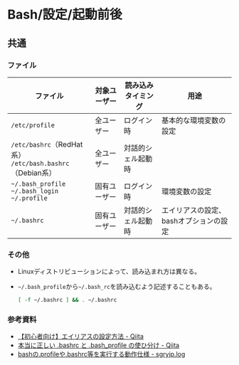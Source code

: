 # Bash/設定/起動前後

## 共通

### ファイル

| ファイル                                                    | 対象ユーザー | 読み込みタイミング | 用途                                   |
| ----------------------------------------------------------- | ------------ | ------------------ | -------------------------------------- |
| `/etc/profile`                                              | 全ユーザー   | ログイン時         | 基本的な環境変数の設定                 |
| `/etc/bashrc`（RedHat系）<br>`/etc/bash.bashrc`（Debian系） | 全ユーザー   | 対話的シェル起動時 |                                        |
| `~/.bash_profile`<br>`~/.bash_login`<br>`~/.profile`        | 固有ユーザー | ログイン時         | 環境変数の設定                         |
| `~/.bashrc`                                                 | 固有ユーザー | 対話的シェル起動時 | エイリアスの設定、bashオプションの設定 |

### その他

- Linuxディストリビューションによって、読み込まれ方は異なる。

- `~/.bash_profile`から`~/.bash_rc`を読み込むよう記述することもある。

  ```bash
  [ -f ~/.bashrc ] && . ~/.bashrc
  ```

### 参考資料

- [【初心者向け】エイリアスの設定方法 - Qiita](https://qiita.com/yutat93/items/b5bb9c0366f21bcbea62)
- [本当に正しい .bashrc と .bash_profile の使ひ分け - Qiita](https://qiita.com/magicant/items/d3bb7ea1192e63fba850)
- [bashの.profileや.bashrc等を実行する動作仕様 - sgryjp.log](https://blog.sgry.jp/entry/2019/11/09/232927)
